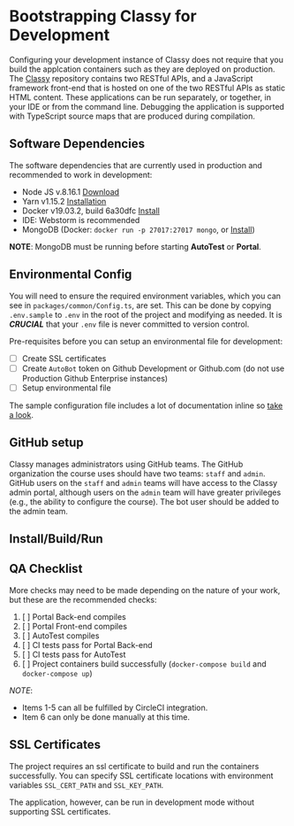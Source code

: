# Bootstrapping Classy for Development

Configuring your development instance of Classy does not require that you build the applcation containers such as they are deployed on production. The [Classy](https://github.com/ubccpsc/classy) repository contains two RESTful APIs, and a JavaScript framework front-end that is hosted on one of the two RESTful APIs as static HTML content. These applications can be run separately, or together, in your IDE or from the command line. Debugging the application is supported with TypeScript source maps that are produced during compilation.

## Software Dependencies

The software dependencies that are currently used in production and recommended to work in development:

- Node JS v.8.16.1 [Download](https://nodejs.org/en/download/)
- Yarn v1.15.2 [Installation](https://yarnpkg.com/lang/en/docs/install)
- Docker v19.03.2, build 6a30dfc [Install](https://docs.docker.com/install/)
- IDE: Webstorm is recommended
- MongoDB (Docker: `docker run -p 27017:27017 mongo`, or [Install](https://docs.mongodb.com/manual/installation/))

**NOTE**: MongoDB must be running before starting **AutoTest** or **Portal**.

## Environmental Config

You will need to ensure the required environment variables, which you can see in `packages/common/Config.ts`, are set.
This can be done by copying `.env.sample` to `.env` in the root of the project and modifying as needed. It is ***CRUCIAL*** that your `.env` file is never committed to version control.

Pre-requisites before you can setup an environmental file for development:

- [ ] Create SSL certificates
- [ ] Create `AutoBot` token on Github Development or Github.com (do not use Production Github Enterprise instances)
- [ ] Setup environmental file

The sample configuration file includes a lot of documentation inline so [take a look](https://github.com/ubccpsc/classy/blob/master/.env.sample).

## GitHub setup

Classy manages administrators using GitHub teams. The GitHub organization the course uses should have two teams: `staff` and `admin`. GitHub users on the `staff` and `admin` teams will have access to the Classy admin portal, although users on the `admin` team will have greater privileges (e.g., the ability to configure the course). The bot user should be added to the admin team.

## Install/Build/Run

## QA Checklist

More checks may need to be made depending on the nature of your work, but these are the recommended checks: 

1. [ ] Portal Back-end compiles
2. [ ] Portal Front-end compiles
3. [ ] AutoTest compiles
4. [ ] CI tests pass for Portal Back-end
5. [ ] CI tests pass for AutoTest
6. [ ] Project containers build successfully (`docker-compose build` and `docker-compose up`)

*NOTE*:

- Items 1-5 can all be fulfilled by CircleCI integration.
- Item 6 can only be done manually at this time.

## SSL Certificates

The project requires an ssl certificate to build and run the containers successfully. You can
specify SSL certificate locations with environment variables `SSL_CERT_PATH` and `SSL_KEY_PATH`.

The application, however, can be run in development mode without supporting SSL certificates.
